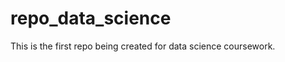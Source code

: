 repo_data_science
=================

This is the first repo being created for data science coursework.
